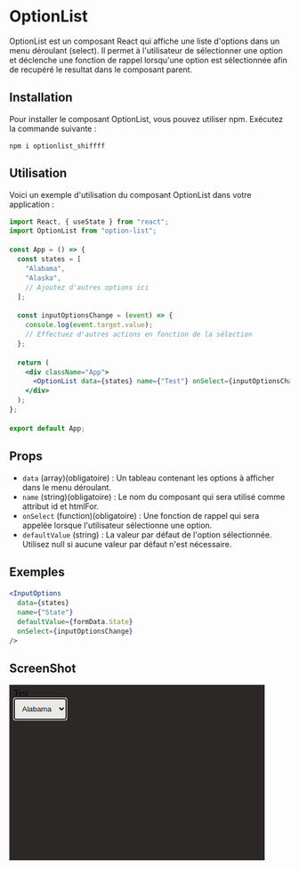 # OptionList

OptionList est un composant React qui affiche une liste d'options dans un menu déroulant (select). Il permet à l'utilisateur de sélectionner une option et déclenche une fonction de rappel lorsqu'une option est sélectionnée afin de recupéré le resultat dans le composant parent.

## Installation

Pour installer le composant OptionList, vous pouvez utiliser npm. Exécutez la commande suivante :

```shell
npm i optionlist_shiffff
```

## Utilisation

Voici un exemple d'utilisation du composant OptionList dans votre application :

```jsx
import React, { useState } from "react";
import OptionList from "option-list";

const App = () => {
  const states = [
    "Alabama",
    "Alaska",
    // Ajoutez d'autres options ici
  ];

  const inputOptionsChange = (event) => {
    console.log(event.target.value);
    // Effectuez d'autres actions en fonction de la sélection
  };

  return (
    <div className="App">
      <OptionList data={states} name={"Test"} onSelect={inputOptionsChange} />
    </div>
  );
};

export default App;
```

## Props

- `data` (array)(obligatoire) : Un tableau contenant les options à afficher dans le menu déroulant.
- `name` (string)(obligatoire) : Le nom du composant qui sera utilisé comme attribut id et htmlFor.
- `onSelect` (function)(obligatoire) : Une fonction de rappel qui sera appelée lorsque l'utilisateur sélectionne une option.
- `defaultValue` (string) : La valeur par défaut de l'option sélectionnée. Utilisez null si aucune valeur par défaut n'est nécessaire.

## Exemples

```jsx
<InputOptions
  data={states}
  name={"State"}
  defaultValue={formData.State}
  onSelect={inputOptionsChange}
/>
```

## ScreenShot

![Exemple d'image](https://raw.githubusercontent.com/Shiffff/OptionList_Lib/main/src/lib/exemple.png)
